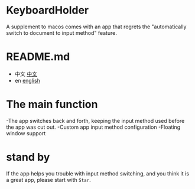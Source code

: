# KeyboardHolder

A supplement to macos comes with an app that regrets the "automatically switch to document to input method" feature.
# README.md

- 中文 [中文](README.md)
- en [english](README.en.md)
# The main function
-The app switches back and forth, keeping the input method used before the app was cut out.
-Custom app input method configuration
-Floating window support

# stand by
If the app helps you trouble with input method switching, and you think it is a great app, please start with `Star`.
